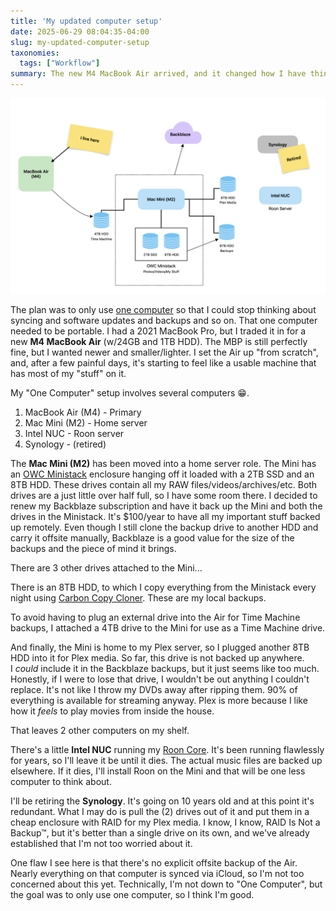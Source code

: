 ```yaml
---
title: 'My updated computer setup'
date: 2025-06-29 08:04:35-04:00
slug: my-updated-computer-setup
taxonomies:
  tags: ["Workflow"]
summary: The new M4 MacBook Air arrived, and it changed how I have things set up around here.
---
```


![Diagram of computer layout](20250629-computers.png " ")

The plan was to only use [one computer](https://baty.net/posts/2025/06/one-computer/) so that I could stop thinking about syncing and software updates and backups and so on. That one computer needed to be portable. I had a 2021 MacBook Pro, but I traded it in for a new **M4 MacBook Air** (w/24GB and 1TB HDD). The MBP is still perfectly fine, but I wanted newer and smaller/lighter. I set the Air up "from scratch", and, after a few painful days, it's starting to feel like a usable machine that has most of my "stuff" on it.

My "One Computer" setup involves several computers 😁.

1.  MacBook Air (M4) - Primary
2.  Mac Mini (M2) - Home server
3.  Intel NUC - Roon server
4.  Synology - (retired)

The **Mac Mini (M2)** has been moved into a home server role. The Mini has an [OWC Ministack](https://www.owc.com/solutions/ministack) enclosure hanging off it loaded with a 2TB SSD and an 8TB HDD. These drives contain all my RAW files/videos/archives/etc. Both drives are a just little over half full, so I have some room there. I decided to renew my Backblaze subscription and have it back up the Mini and both the drives in the Ministack. It's $100/year to have all my important stuff backed up remotely. Even though I still clone the backup drive to another HDD and carry it offsite manually, Backblaze is a good value for the size of the backups and the piece of mind it brings.

There are 3 other drives attached to the Mini...

There is an 8TB HDD, to which I copy everything from the Ministack every night using [Carbon Copy Cloner](https://bombich.com/). These are my local backups.

To avoid having to plug an external drive into the Air for Time Machine backups, I attached a 4TB drive to the Mini for use as a Time Machine drive.

And finally, the Mini is home to my Plex server, so I plugged another 8TB HDD into it for Plex media. So far, this drive is not backed up anywhere. I *could* include it in the Backblaze backups, but it just seems like too much. Honestly, if I were to lose that drive, I wouldn't be out anything I couldn't replace. It's not like I throw my DVDs away after ripping them. 90% of everything is available for streaming anyway. Plex is more because I like how it *feels* to play movies from inside the house.

That leaves 2 other computers on my shelf.

There's a little **Intel NUC** running my [Roon Core](https://roon.app/en/core). It's been running flawlessly for years, so I'll leave it be until it dies. The actual music files are backed up elsewhere. If it dies, I'll install Roon on the Mini and that will be one less computer to think about.

I'll be retiring the **Synology**. It's going on 10 years old and at this point it's redundant. What I may do is pull the (2) drives out of it and put them in a cheap enclosure with RAID for my Plex media. I know, I know, RAID Is Not a Backup™, but it's better than a single drive on its own, and we've already established that I'm not too worried about it.

One flaw I see here is that there's no explicit offsite backup of the Air. Nearly everything on that computer is synced via iCloud, so I'm not too concerned about this yet.
Technically, I'm not down to "One Computer", but the goal was to only use one computer, so I think I'm good.
